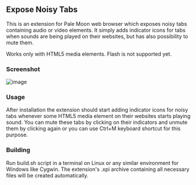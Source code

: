 ## Expose Noisy Tabs
This is an extension for Pale Moon web browser which exposes noisy tabs containing audio or video elements. It simply adds indicator icons for tabs when sounds are being played on their websites, but has also possibility to mute them.

Works only with HTML5 media elements. Flash is not supported yet.

### Screenshot
![image](http://i.imgur.com/PCnQVvr.png)

### Usage
After installation the extension should start adding indicator icons for noisy tabs whenever some HTML5 media element on their websites starts playing sound. You can mute these tabs by clicking on their indicators and unmute them by clicking again or you can use Ctrl+M keyboard shortcut for this purpose.

### Building
Run build.sh script in a terminal on Linux or any similar environment for Windows like Cygwin. The extension's .xpi archive containing all necessary files will be created automatically.